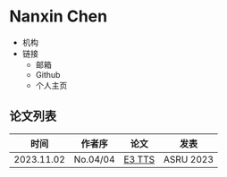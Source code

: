 # Nanxin Chen

- 机构
- 链接
  - 邮箱
  - Github
  - 个人主页

## 论文列表

| 时间 | 作者序 | 论文 | 发表 |
|:-:|:-:|---|---|
| 2023.11.02 | No.04/04 | [E3 TTS](../Models/Diffusion/2023.11.02_E3_TTS.md) | ASRU 2023 |
